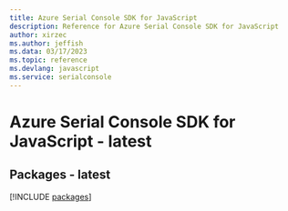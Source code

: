 ```yaml
---
title: Azure Serial Console SDK for JavaScript
description: Reference for Azure Serial Console SDK for JavaScript
author: xirzec
ms.author: jeffish
ms.data: 03/17/2023
ms.topic: reference
ms.devlang: javascript
ms.service: serialconsole
---
```

# Azure Serial Console SDK for JavaScript - latest
## Packages - latest
[!INCLUDE [packages](serial-console-index.md)]